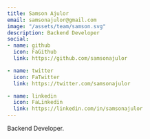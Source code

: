 ```yaml
---
title: Samson Ajulor
email: samsonajulor@gmail.com
image: "/assets/team/samson.svg"
description: Backend Developer
social:
- name: github
  icon: FaGithub
  link: https://github.com/samsonajulor

- name: twitter
  icon: FaTwitter
  link: https://twitter.com/samsonajulor

- name: linkedin
  icon: FaLinkedin
  link: https://linkedin.com/in/samsonajulor
---
```


Backend Developer.

